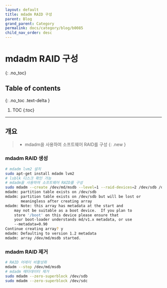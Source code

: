 ```yaml
---
layout: default
title: mdadm RAID 구성
parent: Blog
grand_parent: Category
permalink: docs/category/blog/b0085
child_nav_order: desc
---
```

# mdadm RAID 구성
{: .no_toc}

## Table of contents
{: .no_toc .text-delta }

1. TOC
{:toc}

---
## 개요

> - mdadm을 사용하여 소프트웨어 RAID를 구성
{: .new }

### mdadm RAID 생성

```bash
# mdadm lvm2 설치
sudo apt-get install mdadm lvm2
# lsblk 디스크 확인 가능
# mdadm을 사용하여 소프트웨어 RAID를 구성
sudo mdadm --create /dev/md/msdb --level=1 --raid-devices=2 /dev/sdb /dev/sdc
mdadm: partition table exists on /dev/sdb
mdadm: partition table exists on /dev/sdb but will be lost or
       meaningless after creating array
mdadm: Note: this array has metadata at the start and
    may not be suitable as a boot device.  If you plan to
    store '/boot' on this device please ensure that
    your boot-loader understands md/v1.x metadata, or use
    --metadata=0.90
Continue creating array? y
mdadm: Defaulting to version 1.2 metadata
mdadm: array /dev/md/msdb started.
```

### mdadm RAID 제거

```bash
# RAID 어레이 비활성화
mdadm --stop /dev/md/msdb
# mdadm 메타데이터 제거
sudo mdadm --zero-superblock /dev/sdb
sudo mdadm --zero-superblock /dev/sdc
```
